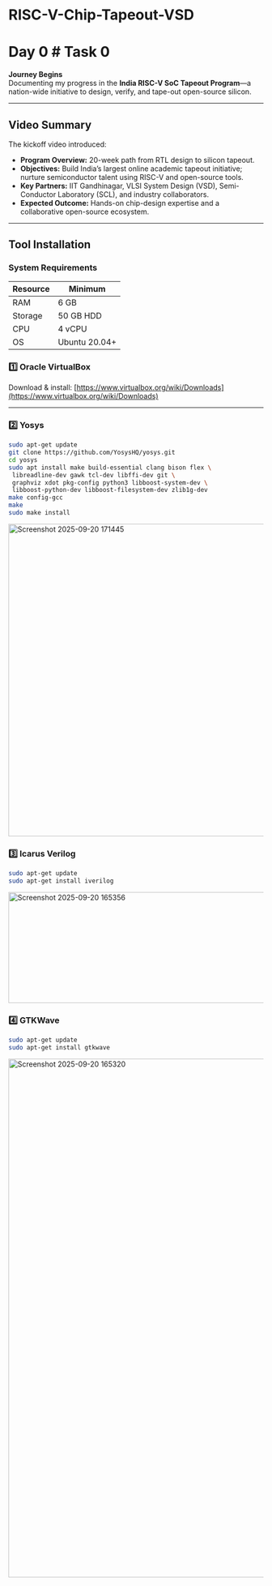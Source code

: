 # RISC-V-Chip-Tapeout-VSD
# Day 0 # Task 0

 **Journey Begins**  
Documenting my progress in the **India RISC-V SoC Tapeout Program**—a nation-wide initiative to design, verify, and tape-out open-source silicon.

---

##  Video Summary
The kickoff video introduced:
- **Program Overview:** 20-week path from RTL design to silicon tapeout.
- **Objectives:** Build India’s largest online academic tapeout initiative; nurture semiconductor talent using RISC-V and open-source tools.
- **Key Partners:** IIT Gandhinagar, VLSI System Design (VSD), Semi-Conductor Laboratory (SCL), and industry collaborators.
- **Expected Outcome:** Hands-on chip-design expertise and a collaborative open-source ecosystem.

---

##  Tool Installation

### System Requirements
| Resource | Minimum |
|----------|--------|
| RAM      | 6 GB |
| Storage  | 50 GB HDD |
| CPU      | 4 vCPU |
| OS       | Ubuntu 20.04+ |

### 1️⃣ Oracle VirtualBox
Download & install: [https://www.virtualbox.org/wiki/Downloads](https://www.virtualbox.org/wiki/Downloads)

---

### 2️⃣ Yosys
```bash
sudo apt-get update
git clone https://github.com/YosysHQ/yosys.git
cd yosys
sudo apt install make build-essential clang bison flex \
 libreadline-dev gawk tcl-dev libffi-dev git \
 graphviz xdot pkg-config python3 libboost-system-dev \
 libboost-python-dev libboost-filesystem-dev zlib1g-dev
make config-gcc
make
sudo make install
```
<img width="875" height="617" alt="Screenshot 2025-09-20 171445" src="https://github.com/user-attachments/assets/29b6dc99-8f68-44c1-b212-ddaad6851b82" />

### 3️⃣ Icarus Verilog
```bash
sudo apt-get update
sudo apt-get install iverilog
```
<img width="792" height="219" alt="Screenshot 2025-09-20 165356" src="https://github.com/user-attachments/assets/ea150571-dc64-44f5-8d47-01c2588cfd7d" />

### 4️⃣ GTKWave
```bash
sudo apt-get update
sudo apt-get install gtkwave
```
<img width="1919" height="1024" alt="Screenshot 2025-09-20 165320" src="https://github.com/user-attachments/assets/2f939f0c-3a44-425a-96d7-674ef56d1620" />
